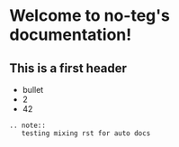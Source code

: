 # Welcome to no-teg's documentation!

## This is a first header

- bullet
- 2
- 42

```eval_rst
.. note::
   testing mixing rst for auto docs
```

